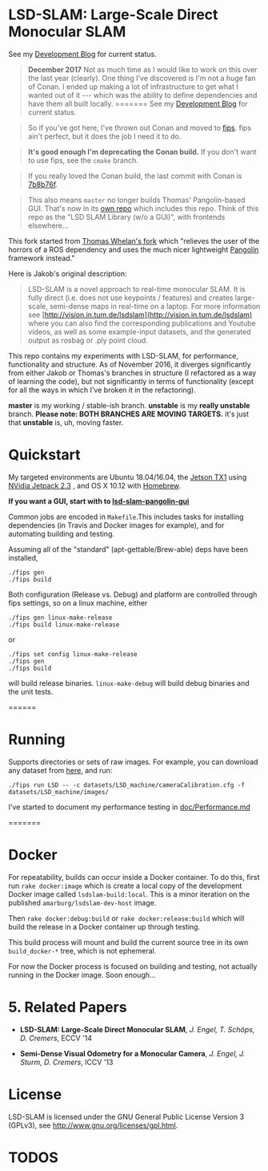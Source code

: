 # LSD-SLAM: Large-Scale Direct Monocular SLAM

See my [Development Blog](http://staff.washington.edu/amarburg/site/) for current status.

> __December 2017__   Not as much time as I would like to work on this
over the last year (clearly).   One thing I've discovered is I'm not a huge
fan of Conan.   I ended up making a lot of infrastructure to get what I
wanted out of it --- which was the ability to define dependencies and
have them all built locally.
=======
See my [Development Blog](http://staff.washington.edu/amarburg/site/) for current status.

> So if you've got here, I've thrown out Conan and moved to
[fips](http://floooh.github.io/fips/index.html).   fips ain't perfect, but it
does the job I need it to do.

> __It's good enough I'm deprecating the Conan build.__
If you don't want to use fips, see the `cmake` branch.

> If you really loved the Conan build, the last commit with Conan is [7b8b76f](https://github.com/amarburg/lsd_slam/commit/7b8b76ff6be7e6f4c4eb1576a7f741146eb1bdf4).

> This also means `master` no longer builds Thomas' Pangolin-based GUI.   That's now
in its [own repo](https://github.com/amarburg/lsd-slam-pangolin-gui) which includes this repo.   Think of this repo as the "LSD SLAM Library (w/o a GUI)",
with frontends elsewhere...

This fork started from [Thomas Whelan's fork](https://github.com/mp3guy/lsd_slam) which "relieves the user of the horrors of a ROS dependency and uses the much nicer lightweight [Pangolin](https://github.com/stevenlovegrove/Pangolin) framework instead."

Here is Jakob's original description:

> LSD-SLAM is a novel approach to real-time monocular SLAM. It is fully direct
> (i.e. does not use keypoints / features) and creates large-scale,
> semi-dense maps in real-time on a laptop. For more information see
> [http://vision.in.tum.de/lsdslam](http://vision.in.tum.de/lsdslam)
> where you can also find the corresponding publications and Youtube videos, as well as some
> example-input datasets, and the generated output as rosbag or .ply point cloud.

This repo contains my experiments with LSD-SLAM, for performance, functionality
and structure.   As of November 2016, it diverges significantly from either Jakob
or Thomas's branches in structure (I refactored as a way of learning the code),
but not significantly in terms of functionality (except for all the ways in which
I've broken it in the refactoring).

**master**  is my working / stable-ish branch.   **unstable** is my **really unstable** branch.   **Please note: BOTH BRANCHES ARE MOVING TARGETS.**  it's just that **unstable** is, uh, moving faster.

# Quickstart

My targeted environments are Ubuntu 18.04/16.04,
the [Jetson TX1](http://www.nvidia.com/object/jetson-tx1-module.html) using [NVidia Jetpack 2.3](https://developer.nvidia.com/embedded/jetpack) , and OS X 10.12 with [Homebrew](http://brew.sh/).

__If you want a GUI, start with to [lsd-slam-pangolin-gui](https://github.com/amarburg/lsd-slam-pangolin-gui)__

Common jobs are encoded in `Makefile`.This includes tasks for installing dependencies (in Travis and Docker images for example), and for automating building and testing.

Assuming all of the "standard" (apt-gettable/Brew-able) deps have been installed,

    ./fips gen
    ./fips build

Both configuration (Release vs. Debug) and platform are controlled through
fips settings, so on a linux machine, either

    ./fips gen linux-make-release
    ./fips build linux-make-release

or

    ./fips set config linux-make-release
    ./fips gen
    ./fips build

will build release binaries.  `linux-make-debug` will build debug binaries and the unit tests.

======
# Running

Supports directories or sets of raw images. For example, you can download
any dataset from [here](http://vision.in.tum.de/lsdslam), and run:

    ./fips run LSD -- -c datasets/LSD_machine/cameraCalibration.cfg -f datasets/LSD_machine/images/

I've started to document my performance testing in [doc/Performance.md](doc/Performance.md)

=======
# Docker

For repeatability, builds can occur inside a Docker container.   To do this,
first run `rake docker:image` which is create a local copy of the development Docker image called
`lsdslam-build:local`.   This is a minor iteration on the published `amarburg/lsdslam-dev-host`
image.

Then `rake docker:debug:build` or `rake docker:release:build` which will build the
release in a Docker container up through testing.

This build process will mount and build the current source tree in its own `build_docker-*` tree,
which is not ephemeral.

For now the Docker process is focused on building and testing, not actually running in the Docker image.  Soon enough...

# 5. Related Papers
* **LSD-SLAM: Large-Scale Direct Monocular SLAM**, *J. Engel, T. Schöps, D. Cremers*, ECCV '14

* **Semi-Dense Visual Odometry for a Monocular Camera**, *J. Engel, J. Sturm, D. Cremers*, ICCV '13

# License

LSD-SLAM is licensed under the GNU General Public License Version 3 (GPLv3), see http://www.gnu.org/licenses/gpl.html.

# TODOS
